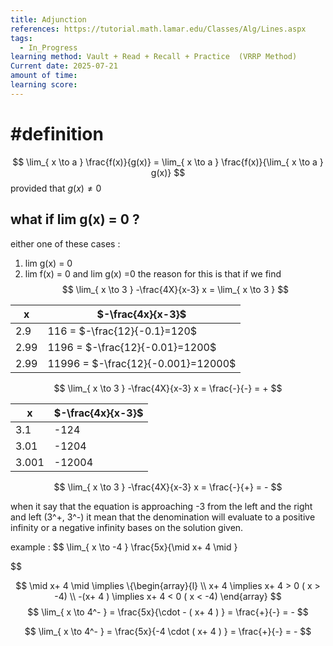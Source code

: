 ```yaml
---
title: Adjunction
references: https://tutorial.math.lamar.edu/Classes/Alg/Lines.aspx
tags:
  - In_Progress
learning method: Vault + Read + Recall + Practice  (VRRP Method)
Current date: 2025-07-21
amount of time: 
learning score:
---
```

# #definition  

$$
\lim_{  x  \to  a }   \frac{f(x)}{g(x)}  = \lim_{ x \to a }   \frac{f(x)}{\lim_{ x \to a } g(x)} 
$$
provided  that $g(x)\neq 0$ 

## what if lim g(x)  = 0 ?  
either one of these cases : 
1.   lim g(x) = 0  
2. lim f(x)  = 0 and lim g(x)  =0 
the reason for this is that if we find
$$
\lim_{ x \to 3 } -\frac{4X}{x-3}  x =  \lim_{ x  \to 3 }  
$$


| x    | $-\frac{4x}{x-3}$                    |
| ---- | ------------------------------------ |
| 2.9  | 116  =   $-\frac{12}{-0.1}=120$      |
| 2.99 | 1196 =   $-\frac{12}{-0.01}=1200$    |
| 2.99 | 11996 =   $-\frac{12}{-0.001}=12000$ |
$$
\lim_{ x \to 3 } -\frac{4X}{x-3}  x = \frac{-}{-}   =  + 
$$


| x     | $-\frac{4x}{x-3}$ |
| ----- | ----------------- |
| 3.1   | -124              |
| 3.01  | -1204             |
| 3.001 | -12004            |
$$
\lim_{ x \to 3 } -\frac{4X}{x-3}  x = \frac{-}{+}   =  - 
$$


when  it say that the equation is approaching -3  from the left and the right and left (3^+, 3^-) it mean that the denomination will evaluate to a positive infinity or a negative infinity bases on the solution given. 


example : 
$$
 \lim_{ x \to -4 }  \frac{5x}{\mid x+ 4 \mid }  
 
$$

$$
\mid  x+ 4  \mid  \implies  \{\begin{array}{l} \\
x+ 4  \implies   x+ 4 > 0 ( x > -4) \\
-(x+ 4 )  \implies  x+ 4 < 0 ( x < -4) 
\end{array}
$$
$$
\lim_{ x \to 4^- }   = \frac{5x}{\cdot - ( x+ 4 ) }   =  \frac{+}{-}  =  - 
$$

$$
\lim_{ x \to 4^- }   = \frac{5x}{-4 \cdot ( x+ 4 ) }   =  \frac{+}{-}  =  - 
$$
